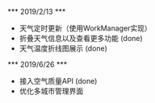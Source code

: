 *** 2019/2/13 ***
* 天气定时更新（使用WorkManager实现）
* 折叠天气信息以及查看更多功能 (done)
* 天气温度折线图展示 (done)

*** 2019/6/26 ***
* 接入空气质量API (done)
* 优化多城市管理界面
